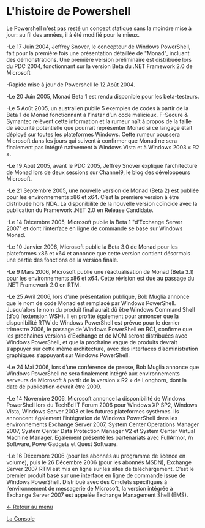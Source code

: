 # L'histoire de Powershell
Le Powershell n'est pas resté un concept statique sans la moindre mise à jour: au fil des années, il à été modifié pour le mieux.

-Le 17 Juin 2004, Jeffrey Snover, le concepteur de Windows PowerShell, fait pour
la première fois une présentation détaillée de "Monad", incluant des démonstrations.  Une première version préliminaire est
distribuée lors du PDC 2004, fonctionnant sur la version Beta du .NET Framework 2.0 de Microsoft


-Rapide mise à jour de Powershell le 12 Août 2004.


-Le 20 Juin 2005, Monad Beta 1 est rendu disponible pour les beta-testeurs. 


-Le 5 Août 2005, un australien publie 5 exemples de codes
à partir de la Beta 1 de Monad fonctionnant à l’instar d’un code malicieux. F-Secure & Symantec relèvent cette information et la 
rumeur naît à propos de la faille de sécurité potentielle que pourrait représenter Monad si ce langage était déployé sur toutes les
plateformes Windows. Cette rumeur poussera Microsoft dans les jours qui suivent à confirmer que Monad ne sera finalement pas intégré
nativement à Windows Vista et à Windows 2003 « R2 ».


-Le 19 Août 2005, avant le PDC 2005, Jeffrey Snover explique l’architecture de
Monad lors de deux sessions sur Channel9, le blog des développeurs Microsoft.


-Le 21 Septembre 2005, une nouvelle version de Monad (Beta 2) est publiée pour les environnements x86 et x64. C’est la première 
version à être distribuée hors NDA. La disponibilité de la nouvelle version coïncide avec la publication du Framework .NET 2.0 en
Release Candidate. 


-Le 14 Décembre 2005, Microsoft publie la Beta 1 "d’Exchange Server 2007" et dont l’interface en ligne de commande
se base sur Windows Monad. 


-Le 10 Janvier 2006, Microsoft publie la Beta 3.0 de Monad pour les plateformes x86 et x64 et annonce
que cette version contient désormais une partie des fonctions de la version finale. 


-Le 9 Mars 2006, Microsoft publie une
réactualisation de Monad (Beta 3.1) pour les environnements x86 et x64. Cette révision est due au passage du .NET Framework 2.0 en RTM.


-Le 25 Avril 2006, lors d’une présentation publique, Bob Muglia annonce que le nom de code Monad est remplacé par Windows PowerShell.
Jusqu’alors le nom du produit final aurait dû être Windows Command Shell (d’où l’extension WSH). Il en profite également pour
annoncer que la disponibilité RTW de Windows PowerShell est prévue pour le dernier trimestre 2006, le passage de Windows PowerShell
en RC1, confirme que les prochaines versions d’Exchange et de MOM seront distribuées avec Windows PowerShell, et que la prochaine
vague de produits devrait s’appuyer sur cette même architecture, avec des interfaces d’administration graphiques s’appuyant sur
Windows PowerShell.


-Le 24 Mai 2006, lors d’une conférence de presse, Bob Muglia annonce que Windows PowerShell ne sera finalement intégré aux 
environnements serveurs de Microsoft à partir de la version « R2 » de Longhorn, dont la date de publication devrait être 2009.


-Le 14 Novembre 2006, Microsoft annonce la disponibilité de Windows PowerShell lors du TechEd IT Forum 2006 pour Windows XP SP2,
Windows Vista, Windows Server 2003 et les futures plateformes systèmes. Ils annoncent également l’intégration de Windows PowerShell
dans les environnements Exchange Server 2007, System Center Operations Manager 2007, System Center Data Protection Manager V2 et
System Center Virtual Machine Manager. Egalement présenté les partenariats avec FullArmor, /n Software, PowerGadgets et Quest Software.


 -Le 16 Décembre 2006 (pour les abonnés au programme de licence en volume), puis le 26 Décembre 2006 (pour les abonnés MSDN),
 Exchange Server 2007 RTM est mis en ligne sur les sites de téléchargement. C’est le premier produit basé sur une interface 
 en ligne de commande issue de Windows PowerShell. Distribué avec des Cmdlets spécifiques à l’environnement de messagerie de 
 Microsoft, la version intégrée à Exchange Server 2007 est appelée Exchange Management Shell (EMS).


[← Retour au menu](https://github.com/mveron13/cours.linux/blob/main/README.md)


[La Console](https://github.com/mveron13/cours.linux/blob/main/powershell/Console.md)

